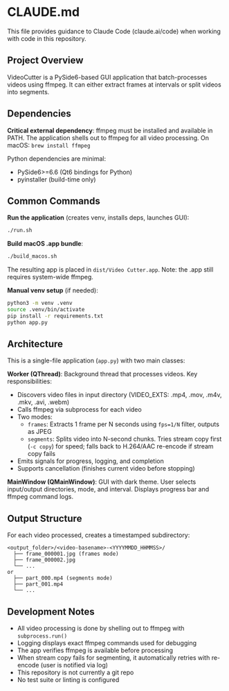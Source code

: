 # CLAUDE.md

This file provides guidance to Claude Code (claude.ai/code) when working with code in this repository.

## Project Overview

VideoCutter is a PySide6-based GUI application that batch-processes videos using ffmpeg. It can either extract frames at intervals or split videos into segments.

## Dependencies

**Critical external dependency**: ffmpeg must be installed and available in PATH. The application shells out to ffmpeg for all video processing. On macOS: `brew install ffmpeg`

Python dependencies are minimal:
- PySide6>=6.6 (Qt6 bindings for Python)
- pyinstaller (build-time only)

## Common Commands

**Run the application** (creates venv, installs deps, launches GUI):
```bash
./run.sh
```

**Build macOS .app bundle**:
```bash
./build_macos.sh
```
The resulting app is placed in `dist/Video Cutter.app`. Note: the .app still requires system-wide ffmpeg.

**Manual venv setup** (if needed):
```bash
python3 -m venv .venv
source .venv/bin/activate
pip install -r requirements.txt
python app.py
```

## Architecture

This is a single-file application (`app.py`) with two main classes:

**Worker (QThread)**: Background thread that processes videos. Key responsibilities:
- Discovers video files in input directory (VIDEO_EXTS: .mp4, .mov, .m4v, .mkv, .avi, .webm)
- Calls ffmpeg via subprocess for each video
- Two modes:
  - `frames`: Extracts 1 frame per N seconds using `fps=1/N` filter, outputs as JPEG
  - `segments`: Splits video into N-second chunks. Tries stream copy first (`-c copy`) for speed; falls back to H.264/AAC re-encode if stream copy fails
- Emits signals for progress, logging, and completion
- Supports cancellation (finishes current video before stopping)

**MainWindow (QMainWindow)**: GUI with dark theme. User selects input/output directories, mode, and interval. Displays progress bar and ffmpeg command logs.

## Output Structure

For each video processed, creates a timestamped subdirectory:
```
<output_folder>/<video-basename>-<YYYYMMDD_HHMMSS>/
  ├── frame_000001.jpg (frames mode)
  ├── frame_000002.jpg
  └── ...
or
  ├── part_000.mp4 (segments mode)
  ├── part_001.mp4
  └── ...
```

## Development Notes

- All video processing is done by shelling out to ffmpeg with `subprocess.run()`
- Logging displays exact ffmpeg commands used for debugging
- The app verifies ffmpeg is available before processing
- When stream copy fails for segmenting, it automatically retries with re-encode (user is notified via log)
- This repository is not currently a git repo
- No test suite or linting is configured